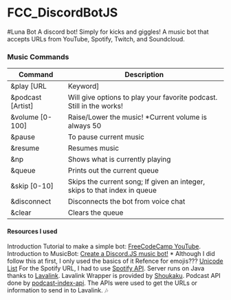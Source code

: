 # FCC_DiscordBotJS

#Luna Bot
A discord bot! Simply for kicks and giggles! A music bot that accepts URLs from YouTube, Spotify, Twitch, and Soundcloud. 


### Music Commands
Command | Description
------- | -----------
&play [URL|Keyword] | Will play a song when given a URL from YouTube; Can search up on YouTube if link is not provided. 
&podcast [Artist] | Will give options to play your favorite podcast. Still in the works! 
&volume [0-100] | Raise/Lower the music! *Current volume is always 50
&pause | To pause current music
&resume | Resumes music
&np | Shows what is currently playing
&queue | Prints out the current queue 
&skip [0-10] | Skips the current song; If given an integer, skips to that index in queue
&disconnect | Disconnects the bot from voice chat
&clear | Clears the queue

#### Resources I used
Introduction Tutorial to make a simple bot: [FreeCodeCamp YouTube](https://www.youtube.com/watch?v=8o25pRbXdFw). 
Introduction to MusicBot: [Create a Discord.JS music bot!](https://youtu.be/LeH2R-UIx0s) * Although I did follow this at first, I only used the basics of it
Refence for emojis??? [Unicode List](https://unicode.org/emoji/charts/full-emoji-list.html)
For the Spotify URL, I had to use [Spotify API](https://developer.spotify.com/documentation/web-api/reference/#endpoint-get-track).
Server runs on Java thanks to [Lavalink](https://github.com/Frederikam/Lavalink).
Lavalink Wrapper is provided by [Shoukaku](https://github.com/Deivu/Shoukaku).
Podcast API done by [podcast-index-api](https://github.com/comster/podcast-index-api).
The APIs were used to get the URLs or information to send in to Lavalink. 🎶